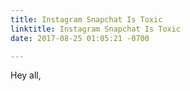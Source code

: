 ```yaml
---
title: Instagram Snapchat Is Toxic
linktitle: Instagram Snapchat Is Toxic
date: 2017-08-25 01:05:21 -0700

---
```

Hey all,